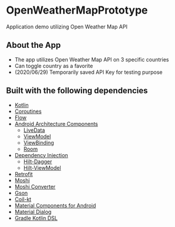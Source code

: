 # OpenWeatherMapPrototype
Application demo utilizing Open Weather Map API

## About the App

- The app utilizes Open Weather Map API on 3 specific countries
- Can toggle country as a favorite
- (2020/06/29) Temporarily saved API Key for testing purpose

## Built with the following dependencies
- [Kotlin](https://kotlinlang.org/)
- [Coroutines](https://kotlinlang.org/docs/reference/coroutines-overview.html)
- [Flow](https://kotlin.github.io/kotlinx.coroutines/kotlinx-coroutines-core/kotlinx.coroutines.flow/-flow/)
- [Android Architecture Components](https://developer.android.com/topic/libraries/architecture) 
  - [LiveData](https://developer.android.com/topic/libraries/architecture/livedata) 
  - [ViewModel](https://developer.android.com/topic/libraries/architecture/viewmodel) 
  - [ViewBinding](https://developer.android.com/topic/libraries/view-binding)
  - [Room](https://developer.android.com/topic/libraries/architecture/room)
- [Dependency Injection](https://developer.android.com/training/dependency-injection)
  - [Hilt-Dagger](https://dagger.dev/hilt/)
  - [Hilt-ViewModel](https://developer.android.com/training/dependency-injection/hilt-jetpack)
- [Retrofit](https://square.github.io/retrofit/)
- [Moshi](https://github.com/square/moshi)
- [Moshi Converter](https://github.com/square/retrofit/tree/master/retrofit-converters/moshi)
- [Gson](https://github.com/google/gson)
- [Coil-kt](https://coil-kt.github.io/coil/)
- [Material Components for Android](https://github.com/material-components/material-components-android) 
- [Material Dialog](https://github.com/afollestad/material-dialogs)
- [Gradle Kotlin DSL](https://docs.gradle.org/current/userguide/kotlin_dsl.html)
